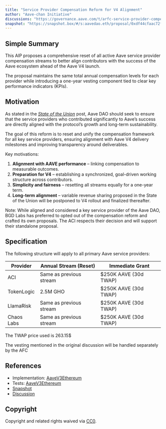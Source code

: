 ```yaml
---
title: "Service Provider Compensation Reform for V4 Alignment"
author: "Aave-chan Initiative"
discussions: "https://governance.aave.com/t/arfc-service-provider-compensation-reform-for-v4-alignment/23246"
snapshot: "https://snapshot.box/#/s:aavedao.eth/proposal/0xdf44cfaac72f0413d639d017c299a6491ba74a55fffcfdf74debfba51932891b"
---
```


## Simple Summary

This AIP proposes a comprehensive reset of all active Aave service provider compensation streams to better align contributors with the success of the Aave ecosystem ahead of the Aave V4 launch.

The proposal maintains the same total annual compensation levels for each provider while introducing a one-year vesting component tied to clear key performance indicators (KPIs).

## Motivation

As stated in the [_State of the Union_](https://governance.aave.com/t/aave-dao-s-state-of-the-union-by-aci/23124) post, Aave DAO should seek to ensure that the service providers who contributed significantly to Aave’s success are directly aligned with the protocol’s growth and long-term sustainability.

The goal of this reform is to reset and unify the compensation framework for all key service providers, ensuring alignment with Aave V4 delivery milestones and improving transparency around deliverables.

Key motivations:

1. **Alignment with AAVE performance** – linking compensation to measurable outcomes.
2. **Preparation for V4** – establishing a synchronized, goal-driven working structure across contributors.
3. **Simplicity and fairness** – resetting all streams equally for a one-year term.
4. **Long-term alignment** – variable revenue sharing proposed in the State of the Union will be postponed to V4 rollout and finalized thereafter.

Note: While aligned and considered a key service provider of the Aave DAO, BGD Labs has preferred to opted out of the compensation reform and crafted its own proposals. The ACI respects their decision and will support their standalone proposal.

## Specification

The following structure will apply to all primary Aave service providers:

| Provider   | Annual Stream (Reset)   | Immediate Grant       |
| ---------- | ----------------------- | --------------------- |
| ACI        | Same as previous stream | $250K AAVE (30d TWAP) |
| TokenLogic | 2.5M GHO                | $250K AAVE (30d TWAP) |
| LlamaRisk  | Same as previous stream | $250K AAVE (30d TWAP) |
| Chaos Labs | Same as previous stream | $250K AAVE (30d TWAP) |

The TWAP price used is 263.15$

The vesting mentioned in the original discussion will be handled separately by the AFC

## References

- Implementation: [AaveV3Ethereum](https://github.com/bgd-labs/aave-proposals-v3/blob/main/src/20251021_AaveV3Ethereum_ServiceProviderCompensationReformForV4Alignment/AaveV3Ethereum_ServiceProviderCompensationReformForV4Alignment_20251021.sol)
- Tests: [AaveV3Ethereum](https://github.com/bgd-labs/aave-proposals-v3/blob/main/src/20251021_AaveV3Ethereum_ServiceProviderCompensationReformForV4Alignment/AaveV3Ethereum_ServiceProviderCompensationReformForV4Alignment_20251021.t.sol)
- [Snapshot](https://snapshot.box/#/s:aavedao.eth/proposal/0xdf44cfaac72f0413d639d017c299a6491ba74a55fffcfdf74debfba51932891b)
- [Discussion](https://governance.aave.com/t/arfc-service-provider-compensation-reform-for-v4-alignment/23246)

## Copyright

Copyright and related rights waived via [CC0](https://creativecommons.org/publicdomain/zero/1.0/).
